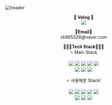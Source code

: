 ![header](https://capsule-render.vercel.app/api?type=waving&color=CDE4AD&fontColor=DDCA9B&height=300&section=header&text=Welcome!&fontSize=90&desc=JiHyun's%20github!!&descAlign=65&&descAlignY=70 )

<p align="center">
<Strong>🍈 Velog 🍈</Strong><br/>
<a href="https://velog.io/@lee951109/" target="_blank"><img src="https://img.shields.io/badge/Velog-20C997?style=flat-square&logo=Velog&logoColor=white"/></a>
</p>

<p align="center">
 <Strong>📧Email📧</Strong><br/>
 sk985326@naver.com
</p>


<p align="center">
<Strong>👨🏻‍💻Tech Stack👨🏻‍💻</Strong><br/>
⭐️ Main Stack
</p>

<p align="center" display="inline-block">
<img src="https://img.shields.io/badge/HTML5-E34F26?style=for-the-badge&logo=HTML5&logoColor=white"/> 
<img src="https://img.shields.io/badge/CSS-1572B6?style=for-the-badge&logo=CSS3&logoColor=white"/>
<img src="https://img.shields.io/badge/JavaScript-F7DF1E?style=for-the-badge&logo=JavaScript&logoColor=white"/>
<img src="https://img.shields.io/badge/React-61DAFB?style=for-the-badge&logo=React&logoColor=white"/>
<img src="https://img.shields.io/badge/Redux-764ABC?style=for-the-badge&logo=Redux&logoColor=white"/> <br/>
<img src="https://img.shields.io/badge/Java-262577?style=for-the-badge&logo=Java&logoColor=white"/>
<img src="https://img.shields.io/badge/Spring-6DB33F?style=for-the-badge&logo=Spring&logoColor=white"/>
<img src="https://img.shields.io/badge/PostgreSQL-4169E1?style=for-the-badge&logo=PostgreSQL&logoColor=white"/>
</p>

<p align="center">
⭐️ 사용해본 Stack!
</p>

<p align="center" display="inline-block">
<img src="https://img.shields.io/badge/Netlify-00C7B7?style=for-the-badge&logo=Netlify&logoColor=white"/> 
<img src="https://img.shields.io/badge/Linux-FCC624?style=for-the-badge&logo=Linux&logoColor=white"/>
<img src="https://img.shields.io/badge/Kafka-231F20?style=for-the-badge&logo=Apache%20Kafka&logoColor=white"/>
<img src="https://img.shields.io/badge/Jenkins-D24939?style=for-the-badge&logo=Jenkins&logoColor=white"/>
<img src="https://img.shields.io/badge/TypeScript-3178C6?style=for-the-badge&logo=TypeScript&logoColor=white"/><br/>
<img src="https://img.shields.io/badge/Redis-DC382D?style=for-the-badge&logo=Redis&logoColor=white"/>
<img src="https://img.shields.io/badge/AngularJS-E23237?style=for-the-badge&logo=AngularJS&logoColor=white"/>
<img src="https://img.shields.io/badge/Subversion-809CC9?style=for-the-badge&logo=Subversion&logoColor=white"/>
</p>

